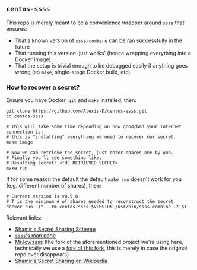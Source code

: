 ## `centos-ssss`

This repo is merely meant to be a convenience wrapper around `ssss` that ensures:

- That a known version of `ssss-combine` can be ran successfully in the future
- That running this version 'just works' (hence wrapping everything into a Docker image)
- That the setup is trivial enough to be debugged easily if anything goes
  wrong (so `make`, single-stage Docker build, etc)

### How to recover a secret?

Ensure you have Docker, `git` and `make` installed, then:

```
git clone https://github.com/Alexis-D/centos-ssss.git
cd centos-ssss

# This will take some time depending on how good/bad your internet connection is;
# this is "installing" everything we need to recover our secret.
make image

# Now we can retrieve the secret, just enter shares one by one.
# Finally you'll see something like:
# Resulting secret: <THE RETRIEVED SECRET>
make run
```

If for some reason the default the default `make run` doesn't work for
you (e.g. different number of shares), then:

```
# Current version is v0.5.6
# T is the minimum # of shares needed to reconstruct the secret
docker run -it --rm centos-ssss:$VERSION /usr/bin/ssss-combine -t $T
```

Relevant links:

- [Shamir's Secret Sharing Scheme](http://point-at-infinity.org/ssss/)
- [`ssss`'s man page](http://point-at-infinity.org/ssss/ssss.1.html)
- [MrJoy/ssss](https://github.com/MrJoy/ssss) (the fork of the aforementioned
  project we're using here, technically we use a [fork of this fork](https://github.com/alexis-d/ssss),
  this is merely in case the original repo ever disappears)
- [Shamir's Secret Sharing on Wikipedia](https://en.wikipedia.org/wiki/Shamir%27s_Secret_Sharing)
